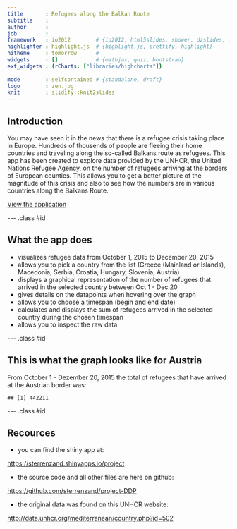 ```yaml
---
title       : Refugees along the Balkan Route
subtitle    : 
author      : 
job         : 
framework   : io2012        # {io2012, html5slides, shower, dzslides, ...}
highlighter : highlight.js  # {highlight.js, prettify, highlight}
hitheme     : tomorrow      # 
widgets     : []            # {mathjax, quiz, bootstrap} 
ext_widgets : {rCharts: ["libraries/highcharts"]}
       
mode        : selfcontained # {standalone, draft}
logo        : zen.jpg
knit        : slidify::knit2slides
---
```


## Introduction

You may have seen it in the news that there is a refugee crisis taking place in Europe. 
Hundreds of thousends of people are fleeing their home countries and traveling along the so-called Balkans route as refugees. This app has been created to explore data provided by the UNHCR, the United Nations Refugee Agency, on the number of refugees arriving at the borders of European counties. This allows you to get a better picture of the magnitude of this crisis and also to see how the numbers are in various countries along the Balkans Route.

                                
[View the application](https://sterrenzand.shinyapps.io/project)

--- .class #id 

## What the app does


* visualizes refugee data from October 1, 2015 to December 20, 2015
* allows you to pick a country from the list (Greece (Mainland or Islands), Macedonia, Serbia, Croatia, Hungary, Slovenia, Austria)
* displays a graphical representation of the number of refugees that arrived in the selected country between Oct 1 - Dec 20
* gives details on the datapoints when hovering over the graph
* allows you to choose a timespan (begin and end date)
* calculates and displays the sum of refugees arrived in the selected country during the chosen timespan 
* allows you to inspect the raw data



                                                                                    

--- .class #id 


## This is what the graph looks like for Austria



<div id = 'chart1' class = 'rChart highcharts'></div>
<script type='text/javascript'>
    (function($){
        $(function () {
            var chart = new Highcharts.Chart({
 "dom": "chart1",
"width":            550,
"height":            350,
"credits": {
 "href": null,
"text": null 
},
"exporting": {
 "enabled": false 
},
"title": {
 "text": null 
},
"yAxis": [
 {
 "min":              0,
"ylab": "Austria" 
} 
],
"series": [
 {
 "data": [
 [
  1443657600000,
          4550 
],
[
  1443744000000,
          2700 
],
[
  1443830400000,
          7100 
],
[
  1443916800000,
          5800 
],
[
  1444003200000,
          6100 
],
[
  1444089600000,
          5800 
],
[
  1444176000000,
          5861 
],
[
  1444262400000,
          4229 
],
[
  1444348800000,
          6700 
],
[
  1444435200000,
          5050 
],
[
  1444521600000,
          8540 
],
[
  1444608000000,
          8240 
],
[
  1444694400000,
          5280 
],
[
  1444780800000,
          7000 
],
[
  1444867200000,
          5235 
],
[
  1444953600000,
          6500 
],
[
  1445040000000,
          5155 
],
[
  1445126400000,
          1822 
],
[
  1445212800000,
          4300 
],
[
  1445299200000,
          6017 
],
[
  1445385600000,
          4737 
],
[
  1445472000000,
          3767 
],
[
  1445558400000,
          4092 
],
[
  1445644800000,
          5841 
],
[
  1445731200000,
          7882 
],
[
  1445817600000,
         10784 
],
[
  1445904000000,
          9390 
],
[
  1445990400000,
          8336 
],
[
  1446076800000,
          8473 
],
[
  1446163200000,
          8302 
],
[
  1446249600000,
          7691 
],
[
  1446336000000,
          7887 
],
[
  1446422400000,
          8243 
],
[
  1446508800000,
          6900 
],
[
  1446595200000,
          9930 
],
[
  1446681600000,
          7478 
],
[
  1446768000000,
          7315 
],
[
  1446854400000,
          4648 
],
[
  1446940800000,
          3465 
],
[
  1447027200000,
          5962 
],
[
  1447113600000,
          6933 
],
[
  1447200000000,
          8169 
],
[
  1447286400000,
          8777 
],
[
  1447372800000,
          6351 
],
[
  1447459200000,
          7659 
],
[
  1447545600000,
          7632 
],
[
  1447632000000,
          6319 
],
[
  1447718400000,
          7026 
],
[
  1447804800000,
          7577 
],
[
  1447891200000,
          5635 
],
[
  1447977600000,
          5865 
],
[
  1448064000000,
          6836 
],
[
  1448150400000,
          5446 
],
[
  1448236800000,
          5546 
],
[
  1448323200000,
          6204 
],
[
  1448409600000,
          4122 
],
[
  1448496000000,
          2211 
],
[
  1448582400000,
          2120 
],
[
  1448668800000,
          3320 
],
[
  1448755200000,
          2407 
],
[
  1448841600000,
          4482 
],
[
  1448928000000,
          2821 
],
[
  1449014400000,
          2874 
],
[
  1449100800000,
          2935 
],
[
  1449187200000,
          3366 
],
[
  1449273600000,
          1493 
],
[
  1449360000000,
          1643 
],
[
  1449446400000,
          5035 
],
[
  1449532800000,
          5210 
],
[
  1449619200000,
          4714 
],
[
  1449705600000,
          3623 
],
[
  1449792000000,
          2000 
],
[
  1449878400000,
          3675 
],
[
  1449964800000,
          4754 
],
[
  1450051200000,
          4263 
],
[
  1450137600000,
          4193 
],
[
  1450224000000,
          2519 
],
[
  1450310400000,
          2717 
],
[
  1450396800000,
          3532 
],
[
  1450483200000,
          3305 
],
[
  1450569600000,
          3800 
] 
],
"type": "line",
"marker": {
 "radius":              3 
} 
} 
],
"legend": {
 "enabled": false 
},
"xAxis": [
 {
 "type": "datetime",
"labels": {
 "format": "{value:%Y-%m-%d}",
"rotation":            -45 
} 
} 
],
"subtitle": {
 "text": null 
},
"id": "chart1",
"chart": {
 "renderTo": "chart1" 
} 
});
        });
    })(jQuery);
</script>

From October 1 - Dezember 20, 2015 the total of refugees that have arrived at the Austrian border was:


```
## [1] 442211
```

--- .class #id 
 

## Recources
 * you can find the shiny app at: 
 
 https://sterrenzand.shinyapps.io/project

 * the source code and all other files are here on github:
 
 https://github.com/sterrenzand/project-DDP
 
 * the original data was found on this UNHCR website:
 
 http://data.unhcr.org/mediterranean/country.php?id=502





